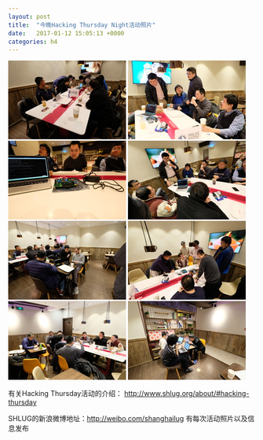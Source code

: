 ```yaml
---
layout: post
title:  "今晚Hacking Thursday Night活动照片"
date:   2017-01-12 15:05:13 +0000
categories: h4
---
```


[<img src='https://raw.githubusercontent.com/shanghailug/res2017/master/h112.h4/h112_1938_5700+08.240x160.jpg'>](https://raw.githubusercontent.com/shanghailug/res2017/master/h112.h4/h112_1938_5700+08.JPG)
[<img src='https://raw.githubusercontent.com/shanghailug/res2017/master/h112.h4/h112_1942_1800+08.240x160.jpg'>](https://raw.githubusercontent.com/shanghailug/res2017/master/h112.h4/h112_1942_1800+08.JPG)
[<img src='https://raw.githubusercontent.com/shanghailug/res2017/master/h112.h4/h112_1944_3200+08.240x160.jpg'>](https://raw.githubusercontent.com/shanghailug/res2017/master/h112.h4/h112_1944_3200+08.JPG)
[<img src='https://raw.githubusercontent.com/shanghailug/res2017/master/h112.h4/h112_1953_3100+08.240x160.jpg'>](https://raw.githubusercontent.com/shanghailug/res2017/master/h112.h4/h112_1953_3100+08.JPG)
[<img src='https://raw.githubusercontent.com/shanghailug/res2017/master/h112.h4/h112_1956_0400+08.240x160.jpg'>](https://raw.githubusercontent.com/shanghailug/res2017/master/h112.h4/h112_1956_0400+08.JPG)
[<img src='https://raw.githubusercontent.com/shanghailug/res2017/master/h112.h4/h112_2025_4100+08.240x160.jpg'>](https://raw.githubusercontent.com/shanghailug/res2017/master/h112.h4/h112_2025_4100+08.JPG)
[<img src='https://raw.githubusercontent.com/shanghailug/res2017/master/h112.h4/h112_2110_5700+08.240x160.jpg'>](https://raw.githubusercontent.com/shanghailug/res2017/master/h112.h4/h112_2110_5700+08.JPG)
[<img src='https://raw.githubusercontent.com/shanghailug/res2017/master/h112.h4/h112_2111_0600+08.240x160.jpg'>](https://raw.githubusercontent.com/shanghailug/res2017/master/h112.h4/h112_2111_0600+08.JPG)

有关Hacking Thursday活动的介绍：
http://www.shlug.org/about/#hacking-thursday

SHLUG的新浪微博地址：http://weibo.com/shanghailug 有每次活动照片以及信息发布



